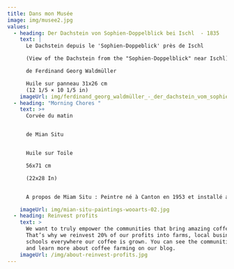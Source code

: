 ```yaml
---
title: Dans mon Musée
image: img/musee2.jpg
values:
  - heading: Der Dachstein von Sophien-Doppelblick bei Ischl  - 1835
    text: |
      Le Dachstein depuis le 'Sophien-Doppeblick' près de Ischl

      (View of the Dachstein from the "Sophien-Doppelblick" near Ischl) 

      de Ferdinand Georg Waldmüller

      Huile sur panneau 31x26 cm
      (12 1/5 × 10 1/5 in)
    imageUrl: img/ferdinand_georg_waldmüller_-_der_dachstein_vom_sophien-doppelblick_bei_ischl_-_5712_-_österreichische_galerie_belvedere.jpg
  - heading: "Morning Chores "
    text: >+
      Corvée du matin


      de Mian Situ


      Huile sur Toile 

      56x71 cm

      (22x28 In)


      A propos de Miam Situ : Peintre né à Canton en 1953 et installé aux Etats Unis, trés attaché à peindre la ruralité chinoise. J'admire la qualité de son traitementde la lumière.

    imageUrl: img/mian-situ-paintings-wooarts-02.jpg
  - heading: Reinvest profits
    text: >
      We want to truly empower the communities that bring amazing coffee to you.
      That’s why we reinvest 20% of our profits into farms, local businesses and
      schools everywhere our coffee is grown. You can see the communities grow
      and learn more about coffee farming on our blog.
    imageUrl: /img/about-reinvest-profits.jpg
---
```

